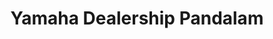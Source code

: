 ---
title: "Yamaha Dealership Pandalam"
url: /pandalam/yamaha-dealership-pandalam/
shop: motorcycle
---
